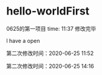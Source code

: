 # hello-worldFirst
0625的第一项目
time:   11:37  修改完毕

l have a open 

第二次修改时间：2020-06-25 11:52


第二次修改时间：2020-06-25 14:16
